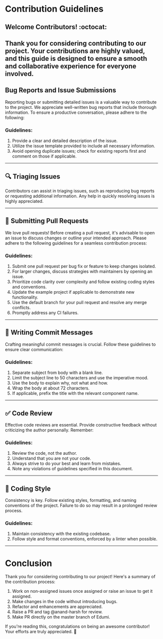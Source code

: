# Contribution Guidelines

## Welcome Contributors! :octocat:

## Thank you for considering contributing to our project. Your contributions are highly valued, and this guide is designed to ensure a smooth and collaborative experience for everyone involved.

## Bug Reports and Issue Submissions

Reporting bugs or submitting detailed issues is a valuable way to contribute to the project. We appreciate well-written bug reports that include thorough information. To ensure a productive conversation, please adhere to the following:

### Guidelines:

1. Provide a clear and detailed description of the issue.
2. Utilize the issue template provided to include all necessary information.
3. Avoid opening duplicate issues; check for existing reports first and comment on those if applicable.

---

## :mag: Triaging Issues

Contributors can assist in triaging issues, such as reproducing bug reports or requesting additional information. Any help in quickly resolving issues is highly appreciated.

---

## :repeat: Submitting Pull Requests

We love pull requests! Before creating a pull request, it's advisable to open an issue to discuss changes or outline your intended approach. Please adhere to the following guidelines for a seamless contribution process:

### Guidelines:

1. Submit one pull request per bug fix or feature to keep changes isolated.
2. For larger changes, discuss strategies with maintainers by opening an issue.
3. Prioritize code clarity over complexity and follow existing coding styles and conventions.
4. Update the example project if applicable to demonstrate new functionality.
5. Use the default branch for your pull request and resolve any merge conflicts.
6. Promptly address any CI failures.

---

## :memo: Writing Commit Messages

Crafting meaningful commit messages is crucial. Follow these guidelines to ensure clear communication:

### Guidelines:

1. Separate subject from body with a blank line.
2. Limit the subject line to 50 characters and use the imperative mood.
3. Use the body to explain why, not what and how.
4. Wrap the body at about 72 characters.
5. If applicable, prefix the title with the relevant component name.

---

## :white_check_mark: Code Review

Effective code reviews are essential. Provide constructive feedback without criticizing the author personally. Remember:

### Guidelines:

1. Review the code, not the author.
2. Understand that you are not your code.
3. Always strive to do your best and learn from mistakes.
4. Note any violations of guidelines specified in this document.

---

## :nail_care: Coding Style

Consistency is key. Follow existing styles, formatting, and naming conventions of the project. Failure to do so may result in a prolonged review process.

### Guidelines:

1. Maintain consistency with the existing codebase.
2. Follow style and format conventions, enforced by a linter when possible.

---

# Conclusion

Thank you for considering contributing to our project! Here's a summary of the contribution process:

1. Work on non-assigned issues once assigned or raise an issue to get it assigned.
2. Make changes in the code without introducing bugs.
3. Refactor and enhancements are appreciated.
4. Raise a PR and tag @anand-harsh for review.
5. Make PR directly on the master branch of Edumi.

If you're reading this, congratulations on being an awesome contributor! Your efforts are truly appreciated. :100:
